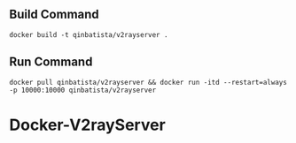 ## Build Command

```
docker build -t qinbatista/v2rayserver .
```

## Run Command
```
docker pull qinbatista/v2rayserver && docker run -itd --restart=always -p 10000:10000 qinbatista/v2rayserver
```

# Docker-V2rayServer
